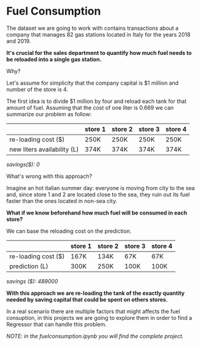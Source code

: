 # Fuel Consumption

The dataset we are going to work with contains transactions about a company that manages 82 gas stations located in Italy for the years 2018 and 2019.

**It's crucial for the sales department to quantify how much fuel needs to be reloaded into a single gas station.**

Why? 

Let's assume for simplicity that the company capital is $1 million and number of the store is 4.  
                
               
The first idea is to divide $1 million by four and reload each tank for that amount of fuel. Assuming that the cost of one liter is 0.669 we can summarize our problem as follow:

                  
|   | store 1 |  store 2 | store 3 | store 4 |
| --- | --- | --- | --- | --- |     
| re-loading cost ($) | 250K | 250K | 250K | 250K |
| new liters availability (L) | 374K | 374K | 374K | 374K |




_savings($): 0_
                  

What's wrong with this approach? 

Imagine an hot italian summer day: everyone is moving from city to the sea and, since store 1 and 2 are located close to the sea, they ruin out its fuel faster than the ones located in non-sea city.



**What if we know beforehand how much fuel will be consumed in each store?**

 
We can base the reloading cost on the prediction. 

                  
|   | store 1 |  store 2 | store 3 | store 4 |
| --- | --- | --- | --- | --- |
| re-loading cost ($) | 167K | 134K | 67K | 67K |
| prediction (L) | 300K | 250K | 100K | 100K |




_savings ($): 489000_



**With this approach we are re-loading the tank of the exactly quantity needed by saving capital that could be spent on others stores.**


In a real scenario there are multiple factors that might affects the fuel consuption, in this projects we are going to explore them in order to find a Regressor that can handle this problem. 


_NOTE: in the fuelconsumption.ipynb you will find the complete project._
